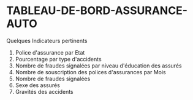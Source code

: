 # TABLEAU-DE-BORD-ASSURANCE-AUTO

Quelques Indicateurs pertinents

1. Police d'assurance par Etat
2. Pourcentage par type d'accidents
3. Nombre de fraudes signalées par niveau d'éducation des assurés
4. Nombre de souscription des polices d'assurances par Mois
5. Nombre de fraudes signalées
6. Sexe des assurés
7. Gravités des accidents 

